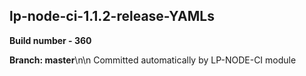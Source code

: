 ## lp-node-ci-1.1.2-release-YAMLs

**Build number - 360**

**Branch: master**\n\n Committed automatically by LP-NODE-CI module